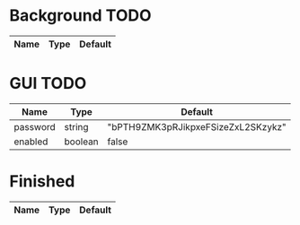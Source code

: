 # Background TODO
|Name|Type|Default|
|-|-|-|

# GUI TODO
|Name|Type|Default|
|-|-|-|
|password|string|"bPTH9ZMK3pRJikpxeFSizeZxL2SKzykz"|
|enabled|boolean|false|

# Finished
|Name|Type|Default|
|-|-|-|

